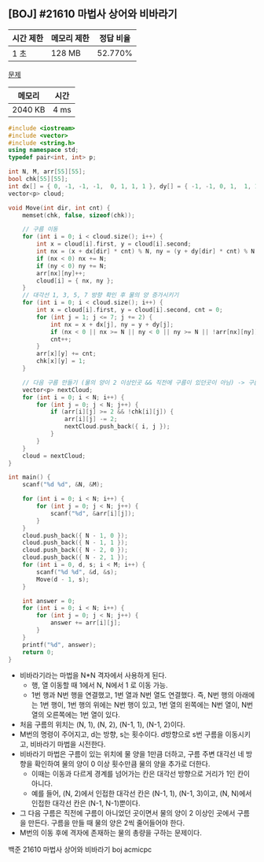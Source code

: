 ## [BOJ] #21610 마법사 상어와 비바라기

| 시간 제한 | 메모리 제한 | 정답 비율 |
| --------- | ----------- | --------- |
| 1 초      | 128 MB      | 52.770%   |

[문제](https://www.acmicpc.net/problem/21610)



| 메모리  | 시간 |
| ------- | ---- |
| 2040 KB | 4 ms |

```c++
#include <iostream>
#include <vector>
#include <string.h>
using namespace std;
typedef pair<int, int> p;

int N, M, arr[55][55];
bool chk[55][55];
int dx[] = { 0, -1, -1, -1,  0, 1, 1, 1 }, dy[] = { -1, -1, 0, 1,  1, 1, 0, -1 }; // d - 1 : 0, 1, 2, 3, 4, 5, 6, 7
vector<p> cloud;

void Move(int dir, int cnt) {
	memset(chk, false, sizeof(chk));

	// 구름 이동
	for (int i = 0; i < cloud.size(); i++) {
		int x = cloud[i].first, y = cloud[i].second;
		int nx = (x + dx[dir] * cnt) % N, ny = (y + dy[dir] * cnt) % N;
		if (nx < 0) nx += N;
		if (ny < 0) ny += N;
		arr[nx][ny]++;
		cloud[i] = { nx, ny };
	}
	// 대각선 1, 3, 5, 7 방향 확인 후 물의 양 증가시키기
	for (int i = 0; i < cloud.size(); i++) {
		int x = cloud[i].first, y = cloud[i].second, cnt = 0;
		for (int j = 1; j <= 7; j += 2) {
			int nx = x + dx[j], ny = y + dy[j];
			if (nx < 0 || nx >= N || ny < 0 || ny >= N || !arr[nx][ny]) continue;
			cnt++;
		}
		arr[x][y] += cnt;
		chk[x][y] = 1;
	}

	// 다음 구름 만들기 (물의 양이 2 이상인곳 && 직전에 구름이 있던곳이 아님) -> 구름을 만들면서 물의양 2씩 줄어듦
	vector<p> nextCloud;
	for (int i = 0; i < N; i++) {
		for (int j = 0; j < N; j++) {
			if (arr[i][j] >= 2 && !chk[i][j]) {
				arr[i][j] -= 2;
				nextCloud.push_back({ i, j });
			}
		}
	}
	cloud = nextCloud;
}

int main() {
	scanf("%d %d", &N, &M);

	for (int i = 0; i < N; i++) {
		for (int j = 0; j < N; j++) {
			scanf("%d", &arr[i][j]);
		}
	}
	cloud.push_back({ N - 1, 0 });
	cloud.push_back({ N - 1, 1 });
	cloud.push_back({ N - 2, 0 });
	cloud.push_back({ N - 2, 1 });
	for (int i = 0, d, s; i < M; i++) {
		scanf("%d %d", &d, &s);
		Move(d - 1, s);
	}

	int answer = 0;
	for (int i = 0; i < N; i++) {
		for (int j = 0; j < N; j++) {
			answer += arr[i][j];
		}
	}
	printf("%d", answer);
	return 0;
}
```

- 비바라기라는 마법을 N*N 격자에서 사용하게 된다.
  - 행, 열 이동할 때 1에서 N, N에서 1 로 이동 가능.
  - 1번 행과 N번 행을 연결했고, 1번 열과 N번 열도 연결했다. 즉, N번 행의 아래에는 1번 행이, 1번 행의 위에는 N번 행이 있고, 1번 열의 왼쪽에는 N번 열이, N번 열의 오른쪽에는 1번 열이 있다.
- 처음 구름의 위치는 (N, 1), (N, 2), (N-1, 1), (N-1, 2)이다.
- M번의 명령이 주어지고, d는 방향, s는 횟수이다. d방향으로 s번 구름을 이동시키고, 비바라기 마법을 시전한다.
- 비바라기 마법은 구름이 있는 위치에 물 양을 1만큼 더하고, 구름 주변 대각선 네 방향을 확인하여 물의 양이 0 이상 횟수만큼 물의 양을 추가로 더한다.
  - 이때는 이동과 다르게 경계를 넘어가는 칸은 대각선 방향으로 거리가 1인 칸이 아니다.
  - 예를 들어, (N, 2)에서 인접한 대각선 칸은 (N-1, 1), (N-1, 3)이고, (N, N)에서 인접한 대각선 칸은 (N-1, N-1)뿐이다.
- 그 다음 구름은 직전에 구름이 아니었던 곳이면서 물의 양이 2 이상인 곳에서 구름을 만든다. 구름을 만들 때 물의 양은 2씩 줄어들어야 한다.
- M번의 이동 후에 격자에 존재하는 물의 총량을 구하는 문제이다.



백준 21610 마법사 상어와 비바라기 boj acmicpc

